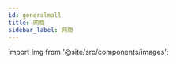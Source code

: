 ```yaml
---
id: generalmall
title: 网商
sidebar_label: 网商
---
```

import Img from '@site/src/components/images';

